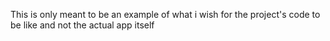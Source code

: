 This is only meant to be an example of what i wish for the project's code to be like and not the actual app itself
